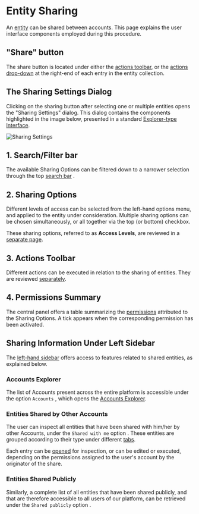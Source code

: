 # Entity Sharing

An [entity](../../entities-general/overview.md) can be shared between accounts. This page explains the user interface components employed during this procedure.

## "Share" button

The share button <i class="zmdi zmdi-accounts-add zmdi-hc-border"></i> is located under either the [actions toolbar](../../entities-general/ui/explorer.md#actions-toolbar), or the [actions drop-down](../../entities-general/ui/explorer.md#actions-dropdown) at the right-end of each entry in the entity collection. 

## The Sharing Settings Dialog

Clicking on the sharing button <i class="zmdi zmdi-accounts-add zmdi-hc-border"></i> after selecting one or multiple entities opens the "Sharing Settings" dialog. This dialog contains the components highlighted in the image below, presented in a standard [Explorer-type Interface](../../entities-general/ui/explorer.md).

![Sharing Settings](/images/sharing-settings.png "Sharing Settings")

## 1. Search/Filter bar

The available Sharing Options can be filtered down to a narrower selection through the top [search bar](../../entities-general/actions/search.md) <i class="zmdi zmdi-search zmdi-hc-border"></i>.

## 2. Sharing Options

Different levels of access can be selected from the left-hand options menu, and applied to the entity under consideration. Multiple sharing options can be chosen simultaneously, or all together via the top (or bottom) checkbox.

These sharing options, referred to as **Access Levels**, are reviewed in a [separate page](access-levels.md).

## 3. Actions Toolbar

Different actions can be executed in relation to the sharing of entities. They are reviewed [separately](actions.md).


## 4. Permissions Summary

The central panel offers a table summarizing the [permissions](../../entities-general/permissions.md) attributed to the Sharing Options. A tick appears when the corresponding permission has been activated.

 
## Sharing Information Under Left Sidebar

The [left-hand sidebar](../../ui/left-sidebar.md) offers access to features related to shared entities, as explained below.

### Accounts Explorer

The list of Accounts present across the entire platform is accessible under the option `Accounts` <i class="zmdi zmdi-globe-alt zmdi-hc-border"></i>, which opens the [Accounts Explorer](../../accounts/ui/explorer.md).

### Entities Shared by Other Accounts

The user can inspect all entities that have been shared with him/her by other Accounts, under the `Shared with me` option <i class="zmdi zmdi-share zmdi-hc-border"></i>. These entities are grouped according to their type under different [tabs](../../ui/specific/tabs-navigator.md). 

Each entry can be [opened](../../entities-general/actions/open-edit.md) for inspection, or can be edited or executed, depending on the permissions assigned to the user's account by the originator of the share.

### Entities Shared Publicly

Similarly, a complete list of all entities that have been shared publicly, and that are therefore accessible to all users of our platform, can be retrieved under the `Shared publicly` option <i class="zmdi zmdi-accounts-alt zmdi-hc-border"></i>. 
